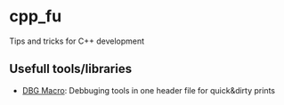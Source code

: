 # cpp_fu
Tips and tricks for C++ development

## Usefull tools/libraries

* [DBG Macro](https://github.com/sharkdp/dbg-macro): Debbuging tools in one header file for quick&dirty prints
